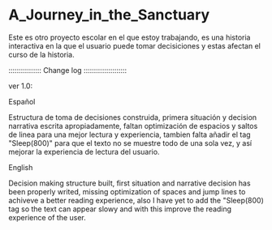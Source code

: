 # A_Journey_in_the_Sanctuary
Este es otro proyecto escolar en el que estoy trabajando, es una historia interactiva en la que el usuario puede tomar decisiciones y estas afectan el curso de la historia.

:::::::::::::::: Change log :::::::::::::::::::::

ver 1.0:

Español

Estructura de toma de decisiones construida, primera situación y decision narrativa escrita apropiadamente, faltan optimización de espacios y saltos de linea
para una mejor lectura y experiencia, tambien falta añadir el tag "Sleep(800)" para que el texto no se muestre todo de una sola vez, y así mejorar la experiencia de lectura del 
usuario.

English

Decision making structure built, first situation and narrative decision has been properly writed, missing optimization of spaces and jump lines
to achiveve a better reading experience, also I have yet to add the "Sleep(800) tag so the text can appear slowy and with this improve the reading experience of the user.
